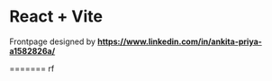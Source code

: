 
# React + Vite
Frontpage designed by **https://www.linkedin.com/in/ankita-priya-a1582826a/**




=======
rf

